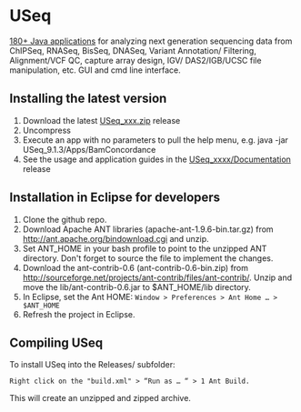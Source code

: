 # USeq
[180+ Java applications](http://bioserver.hci.utah.edu/USeq/Documentation/cmdLnMenus.html) for analyzing next generation sequencing data from ChIPSeq, RNASeq, BisSeq, DNASeq, Variant Annotation/ Filtering, Alignment/VCF QC, capture array design, IGV/ DAS2/IGB/UCSC file manipulation, etc. GUI and cmd line interface.

## Installing the latest version
1. Download the latest [USeq_xxx.zip](https://github.com/HuntsmanCancerInstitute/USeq/releases) release
2. Uncompress
3. Execute an app with no parameters to pull the help menu, e.g. java -jar USeq_9.1.3/Apps/BamConcordance
4. See the usage and application guides in the [USeq_xxxx/Documentation](http://bioserver.hci.utah.edu/USeq/Documentation/) release

## Installation in Eclipse for developers
1. Clone the github repo.
2. Download Apache ANT libraries (apache-ant-1.9.6-bin.tar.gz) from http://ant.apache.org/bindownload.cgi and unzip.
3. Set ANT_HOME in your bash profile to point to the unzipped ANT directory. Don't forget to source the file to implement the changes.
4. Download the ant-contrib-0.6 (ant-contrib-0.6-bin.zip) from http://sourceforge.net/projects/ant-contrib/files/ant-contrib/. 
Unzip and move the lib/ant-contrib-0.6.jar to $ANT_HOME/lib directory.
5. In Eclipse, set the Ant HOME: `Window > Preferences > Ant Home … > $ANT_HOME`
6. Refresh the project in Eclipse.

## Compiling USeq
To install USeq into the Releases/ subfolder:

`Right click on the "build.xml" > “Run as … “ > 1 Ant Build.`

This will create an unzipped and zipped archive.
